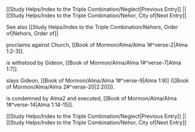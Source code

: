 [[Study Helps/Index to the Triple Combination/Neglect|Previous Entry]]  ||  [[Study Helps/Index to the Triple Combination/Nehor, City of|Next Entry]]

 See also [[Study Helps/Index to the Triple Combination/Nehors, Order of|Nehors, Order of]]

 proclaims against Church, [[Book of Mormon/Alma/Alma 1#^verse-2|Alma 1:2-3]].

 is withstood by Gideon, [[Book of Mormon/Alma/Alma 1#^verse-7|Alma 1:7]].

 slays Gideon, [[Book of Mormon/Alma/Alma 1#^verse-9|Alma 1:9]] ([[Book of Mormon/Alma/Alma 2#^verse-20|2:20]]).

 is condemned by Alma2 and executed, [[Book of Mormon/Alma/Alma 1#^verse-14|Alma 1:14-15]].

[[Study Helps/Index to the Triple Combination/Neglect|Previous Entry]]  ||  [[Study Helps/Index to the Triple Combination/Nehor, City of|Next Entry]]